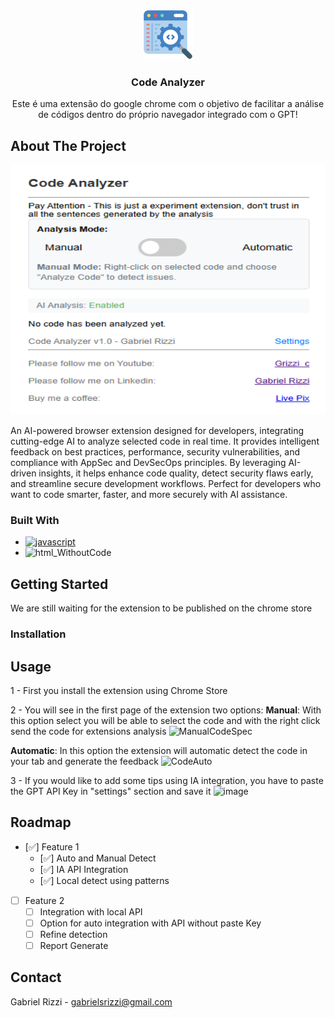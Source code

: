 <a id="readme-top"></a>




<!-- PROJECT LOGO -->
<br />
<div align="center">
  <a href="https://github.com/gabrielrrizzi/Extension_Code_Analyzer">
    <img src="icons/icon128.png" alt="Logo" width="80" height="80">
  </a>

<h3 align="center">Code Analyzer</h3>

  <p align="center">
    Este é uma extensão do google chrome com o objetivo de facilitar a análise de códigos dentro do próprio navegador integrado com o GPT! 
  </p>
</div>


## About The Project

 <a href="https://github.com/gabrielrrizzi/Extension_Code_Analyzer" allign="center">
    <img src="icons/TelaInicial.png" alt="Logo" width="600" height="400">
  </a>

An AI-powered browser extension designed for developers, integrating cutting-edge AI to analyze selected code in real time. It provides intelligent feedback on best practices, performance, security vulnerabilities, and compliance with AppSec and DevSecOps principles. By leveraging AI-driven insights, it helps enhance code quality, detect security flaws early, and streamline secure development workflows. Perfect for developers who want to code smarter, faster, and more securely with AI assistance.

### Built With

* [![javascript][js]][js-url]
* ![html_WithoutCode][html]

<!-- GETTING STARTED -->
## Getting Started

We are still waiting for the extension to be published on the chrome store


### Installation


## Usage

1 - First you install the extension using Chrome Store

2 - You will see in the first page of the extension two options: 
 **Manual**: With this option select you will be able to select the code and with the right click send the code for extensions analysis
![ManualCodeSpec](https://github.com/user-attachments/assets/9de51646-f40d-4dfb-bada-ee8e672db12a)
 
 **Automatic**: In this option the extension will automatic detect the code in your tab and generate the feedback 
 ![CodeAuto](https://github.com/user-attachments/assets/3f7e4b5a-64b3-4b05-9db7-96baa434b577)

3 - If you would like to add some tips using IA integration, you have to paste the GPT API Key in "settings" section and save it
![image](https://github.com/user-attachments/assets/071a8ce0-233a-4c65-b200-64049130824e)

<!-- ROADMAP -->
## Roadmap

- [✅] Feature 1
   - [✅] Auto and Manual Detect
   - [✅] IA API Integration
   - [✅] Local detect using patterns
- [ ] Feature 2
  - [ ] Integration with local API
  - [ ] Option for auto integration with API without paste Key
  - [ ] Refine detection
  - [ ] Report Generate

<!-- CONTACT -->
## Contact

Gabriel Rizzi - gabrielsrizzi@gmail.com



<!-- MARKDOWN LINKS & IMAGES -->
<!-- https://www.markdownguide.org/basic-syntax/#reference-style-links -->
[contributors-shield]: https://img.shields.io/github/contributors/github_username/repo_name.svg?style=for-the-badge
[contributors-url]: https://github.com/github_username/repo_name/graphs/contributors
[forks-shield]: https://img.shields.io/github/forks/github_username/repo_name.svg?style=for-the-badge
[forks-url]: https://github.com/github_username/repo_name/network/members
[stars-shield]: https://img.shields.io/github/stars/github_username/repo_name.svg?style=for-the-badge
[stars-url]: https://github.com/github_username/repo_name/stargazers
[issues-shield]: https://img.shields.io/github/issues/github_username/repo_name.svg?style=for-the-badge
[issues-url]: https://github.com/github_username/repo_name/issues
[license-shield]: https://img.shields.io/github/license/github_username/repo_name.svg?style=for-the-badge
[license-url]: https://github.com/github_username/repo_name/blob/master/LICENSE.txt
[linkedin-shield]: https://img.shields.io/badge/-LinkedIn-black.svg?style=for-the-badge&logo=linkedin&colorB=555
[linkedin-url]: https://linkedin.com/in/linkedin_username
[product-screenshot]: images/screenshot.png
[js]: https://img.shields.io/badge/javascript-000000?style=for-the-badge&logo=javascript&logoColor=white
[js-url]: https://www.javascript.com/
[html]: https://img.shields.io/badge/html-000000?style=for-the-badge&logo=html5&logoColor=white
